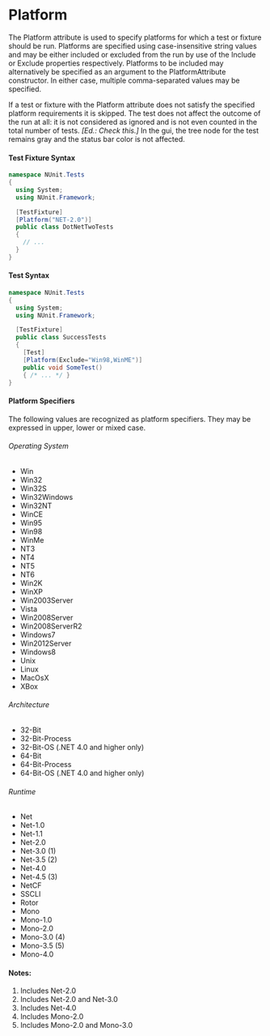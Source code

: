 # Platform


The Platform attribute is used to specify platforms for which a test or fixture
should be run. Platforms are specified using case-insensitive string values
and may be either included or excluded from the run by use of the Include or 
Exclude properties respectively. Platforms to be included may alternatively
be specified as an argument to the PlatformAttribute constructor. In either
case, multiple comma-separated values may be specified.

If a test or fixture with the Platform attribute does not satisfy the specified
platform requirements it is skipped. The test does not affect the outcome of 
the run at all: it is not considered as ignored and is not even counted in 
the total number of tests. _[Ed.: Check this.]_ In the gui, the tree node for the test remains 
gray and the status bar color is not affected.

#### Test Fixture Syntax

```csharp
namespace NUnit.Tests
{
  using System;
  using NUnit.Framework;

  [TestFixture]
  [Platform("NET-2.0")]
  public class DotNetTwoTests
  {
    // ...
  }
}
```

#### Test Syntax

```csharp
namespace NUnit.Tests
{
  using System;
  using NUnit.Framework;

  [TestFixture]
  public class SuccessTests
  {
    [Test]
    [Platform(Exclude="Win98,WinME")]
    public void SomeTest()
    { /* ... */ }
}
```

#### Platform Specifiers

The following values are recognized as platform specifiers.
They may be expressed in upper, lower or mixed case.

###### Operating System
 * Win
 * Win32
 * Win32S
 * Win32Windows
 * Win32NT
 * WinCE
 * Win95
 * Win98
 * WinMe
 * NT3
 * NT4
 * NT5
 * NT6
 * Win2K
 * WinXP
 * Win2003Server
 * Vista
 * Win2008Server
 * Win2008ServerR2
 * Windows7
 * Win2012Server
 * Windows8
 * Unix
 * Linux
 * MacOsX
 * XBox

###### Architecture

* 32-Bit
* 32-Bit-Process
* 32-Bit-OS (.NET 4.0 and higher only)
* 64-Bit
* 64-Bit-Process
* 64-Bit-OS (.NET 4.0 and higher only)

###### Runtime

 * Net
 * Net-1.0
 * Net-1.1
 * Net-2.0
 * Net-3.0 (1)
 * Net-3.5 (2)
 * Net-4.0
 * Net-4.5 (3)
 * NetCF
 * SSCLI
 * Rotor
 * Mono
 * Mono-1.0
 * Mono-2.0
 * Mono-3.0 (4)
 * Mono-3.5 (5)
 * Mono-4.0

#### Notes:

1. Includes Net-2.0
2. Includes Net-2.0 and Net-3.0
3. Includes Net-4.0
4. Includes Mono-2.0
5. Includes Mono-2.0 and Mono-3.0

